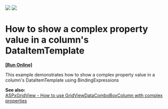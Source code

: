 <!-- default badges list -->
[![](https://img.shields.io/badge/Open_in_DevExpress_Support_Center-FF7200?style=flat-square&logo=DevExpress&logoColor=white)](https://supportcenter.devexpress.com/ticket/details/E171)
[![](https://img.shields.io/badge/📖_How_to_use_DevExpress_Examples-e9f6fc?style=flat-square)](https://docs.devexpress.com/GeneralInformation/403183)
<!-- default badges end -->
# How to show a complex property value in a column's DataItemTemplate
<!-- run online -->
**[[Run Online]](https://codecentral.devexpress.com/e171)**
<!-- run online end -->


<p>This example demonstrates how to show a complex property value in a column's DataItemTemplate using BindingExpressions</p><p><strong>See also:</strong><br />
<a href="https://www.devexpress.com/Support/Center/p/E3593">ASPxGridView - How to use GridViewDataComboBoxColumn with complex properties </a></p>

<br/>


